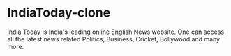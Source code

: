 # IndiaToday-clone
India Today is India's leading online English News website. One can access all the latest news related Politics, Business, Cricket, Bollywood and many more.
